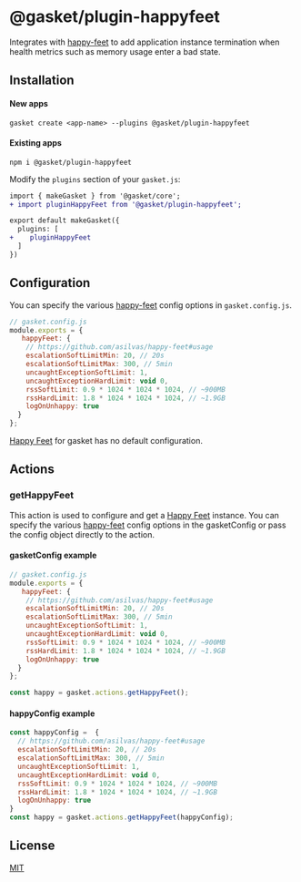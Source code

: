 # @gasket/plugin-happyfeet

Integrates with [happy-feet](https://github.com/asilvas/happy-feet#usage) to add application instance termination when health metrics such as memory usage enter a bad state.

## Installation

#### New apps

```
gasket create <app-name> --plugins @gasket/plugin-happyfeet
```

#### Existing apps

```
npm i @gasket/plugin-happyfeet
```

Modify the `plugins` section of your `gasket.js`:

```diff
import { makeGasket } from '@gasket/core';
+ import pluginHappyFeet from '@gasket/plugin-happyfeet';

export default makeGasket({
  plugins: [
+    pluginHappyFeet
  ]
})
```

## Configuration

You can specify the various [happy-feet](https://github.com/asilvas/happy-feet#usage) config options in `gasket.config.js`.

```js
// gasket.config.js
module.exports = {
   happyFeet: {
    // https://github.com/asilvas/happy-feet#usage
    escalationSoftLimitMin: 20, // 20s
    escalationSoftLimitMax: 300, // 5min
    uncaughtExceptionSoftLimit: 1,
    uncaughtExceptionHardLimit: void 0,
    rssSoftLimit: 0.9 * 1024 * 1024 * 1024, // ~900MB
    rssHardLimit: 1.8 * 1024 * 1024 * 1024, // ~1.9GB
    logOnUnhappy: true
  }
};
```

[Happy Feet](https://github.com/asilvas/happy-feet#usage) for gasket has no default configuration.

## Actions

### getHappyFeet

This action is used to configure and get a [Happy Feet](https://github.com/asilvas/happy-feet#usage) instance. 
You can specify the various [happy-feet](https://github.com/asilvas/happy-feet#usage) config options in the gasketConfig 
or pass the config object directly to the action. 


#### gasketConfig example

```js
// gasket.config.js
module.exports = {
   happyFeet: {
    // https://github.com/asilvas/happy-feet#usage
    escalationSoftLimitMin: 20, // 20s
    escalationSoftLimitMax: 300, // 5min
    uncaughtExceptionSoftLimit: 1,
    uncaughtExceptionHardLimit: void 0,
    rssSoftLimit: 0.9 * 1024 * 1024 * 1024, // ~900MB
    rssHardLimit: 1.8 * 1024 * 1024 * 1024, // ~1.9GB
    logOnUnhappy: true
  }
};
```

```js
const happy = gasket.actions.getHappyFeet();
```

#### happyConfig example

```js
const happyConfig =  {
  // https://github.com/asilvas/happy-feet#usage
  escalationSoftLimitMin: 20, // 20s
  escalationSoftLimitMax: 300, // 5min
  uncaughtExceptionSoftLimit: 1,
  uncaughtExceptionHardLimit: void 0,
  rssSoftLimit: 0.9 * 1024 * 1024 * 1024, // ~900MB
  rssHardLimit: 1.8 * 1024 * 1024 * 1024, // ~1.9GB
  logOnUnhappy: true
}
const happy = gasket.actions.getHappyFeet(happyConfig);
```

## License

[MIT](./LICENSE.md)

<!-- LINKS -->
